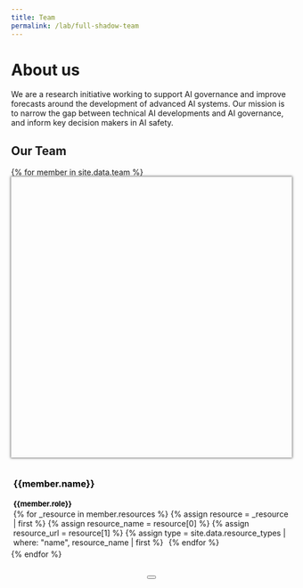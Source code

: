 ```yaml
---
title: Team
permalink: /lab/full-shadow-team
---
```


<head>
  <style>
    .team-grid {
      grid-gap: 1.3rem !important;
      grid-template-columns: repeat(auto-fill, 230px);
    }

    .member {
      max-width: 250px;
      width: 100%;
    }

    @media (max-width: 550px) {
      .team-grid {
        justify-items: center;
      }

      .member {
        max-width: 300px;
        width: 100%;
      }
    }

		.member .mug {
      padding-top: 100%;
      margin-bottom: 10px;
      box-shadow: 0 0 4px 1px rgb(0 0 0 / 55%);
      background-size: cover;
      background-position: center;
      display: block;
    }

		.member:not(.mouse-over-resources):hover {
      box-shadow: 0 0 6px 3px rgb(0 0 0 / 55%);
      cursor: pointer;
    }

    .member-resource, .member-resource:hover {
      color: black !important;
      margin-right: 0.4em;
    }

    .modal .member-resource {
      margin-right: 0.5em;
    }

		.modal .mug {
      width: 100%;
    }

    .member a {
      color: black !important;
      text-decoration: none;
    }

    .member-info {
      padding: 4px;
    }

    .member-role {
      font-size: 13px !important;
    }

    .member-name, .member-role {
      margin-bottom: 2px;
    }

    .member-description {
      margin-top: 15px;
      display: none;
    }

    .modal-header {
      align-items: flex-start;
    }

    .modal-content {
      display: flex;
    }

    .modal-content .description {
      flex: 0 0 60%;
      margin-right: 1em;
    }

    .modal-content .image {
      width: 100%;
    }

    @media (max-width: 550px) {
      .modal .mug {
        display: none;
      }

      .modal-content {
        display: block;
      }
    }

    /* Helps directing the attention when jumping to the miniprofile of a member (remove?) */
    body:not(.clicked) :target {
      box-shadow: 0 0 18px 3px rgb(203 104 253 / 74%);
    }
  </style>

  <script>
    // TODO Implement this properly
    document.body.addEventListener("touchstart", e => document.body.classList.add("clicked"));
    document.body.addEventListener("click", e => document.body.classList.add("clicked"));
  </script>
</head>

<script>
  let members = {
    {% for member in site.data.team %}
      '{{member.id}}': {
        name: '{{member.name}}',
        description: '{{member.description}}',
        role: '{{member.role}}',
        imageUrl: '{{member.id | prepend: '/assets/images/team/' | append: '.jpg' | relative_url }}',
        resources: [
        {% for _resource in member.resources %}
          {% assign resource = _resource | first %}
          {% assign resource_name = resource[0] %}
          {% assign resource_url = resource[1] %}
          {% assign type = site.data.resource_types | where: "name", resource_name | first %}
          {name: '{{resource_name}}', icon: '{{type.icon}}', url: '{{resource_url}}'},
        {% endfor %}
        ],
      },
    {% endfor %}
  };
</script>

# About us
We are a research initiative working to support AI governance and improve forecasts around the development of advanced AI systems. Our mission is to narrow the gap between technical AI developments and AI governance, and inform key decision makers in AI safety.

## Our Team

<div class="collection-grid team-grid">
  {% for member in site.data.team %}
  <div class="member" id="{{member.id}}">
    <a class="mug" data-micromodal-trigger="modal-1" data-member-id="{{member.id}}" href="javascript:void(0)" style="background-image: url('{{member.id | prepend: '/assets/images/team/' | append: '.jpg' | relative_url }}')"></a>
    <div class="member-info">
      <h3 class="member-name"><a href="javascript:void(0)" data-micromodal-trigger="modal-1" data-member-id="{{member.id}}">{{member.name}}</a></h3>
      <h4 class="member-role"><a href="javascript:void(0)" data-micromodal-trigger="modal-1" data-member-id="{{member.id}}">{{member.role}}</a></h4>
      <div class="member-resources">
        {% for _resource in member.resources %}
          {% assign resource = _resource | first %}
          {% assign resource_name = resource[0] %}
          {% assign resource_url = resource[1] %}
          {% assign type = site.data.resource_types | where: "name", resource_name | first %}
          <a class="member-resource" href="{{resource_url}}"><i class="bi bi-{{type.icon}}"></i></a>
        {% endfor %}
      </div>
      <p class="member-description">{{member.description}}</p>
    </div>
  </div>
  {% endfor %}
</div>

<!-- Member modal -->
<div class="modal micromodal-slide" id="modal-1" aria-hidden="true">
  <div class="modal-overlay" tabindex="-1" data-micromodal-close>
    <div class="modal-container" role="dialog" aria-modal="true" aria-labelledby="modal-1-title">
      <header class="modal-header">
        <div>
          <h2 class="modal-title">
          </h2>
          <h3 class="member-role"></h3>
        </div>
        <button class="modal-close" aria-label="Close modal" data-micromodal-close></button>
      </header>
      <div class="modal-content-content">
        <!--<img class="mug">-->
        <div class="modal-content">
          <div class="description">
          </div>
          <div class="image">
            <img class="mug">
          </div>
        </div>
        <footer class="modal-footer">
        </footer>
      </div>
    </div>
  </div>
</div>

<script src="/assets/js/umbrella.min.js"></script>
<script>
  document.addEventListener("DOMContentLoaded", function() {
    MicroModal.init({
      awaitCloseAnimation: true,
      onShow: function(modal, trigger) {
        let member = members[trigger.dataset.memberId];
        modal.querySelector('.modal-title').innerHTML = member.name;
        modal.querySelector('.member-role').innerHTML = member.role;
        modal.querySelector('.description').innerHTML = member.description;
        modal.querySelector('.mug').src = member.imageUrl;
        modal.querySelector('.modal-container').scrollTop = 0;

        modal.querySelector('.modal-footer').innerHTML = '';
        for (let resource of member.resources) {
          modal.querySelector('.modal-footer').appendChild(u(`<a class="member-resource" href="${resource.url}"><i class="bi bi-${resource.icon}"></i></a>`).first());
        }
      },
    });
  });

  for (let member of document.querySelectorAll('.member')) {
    let mug = member.querySelector('.mug');
    let resources = member.querySelector('.member-resources');

    resources.addEventListener('mouseenter', () => member.classList.add('mouse-over-resources'));
    resources.addEventListener('mouseleave', () => member.classList.remove('mouse-over-resources'));
  }
</script>

